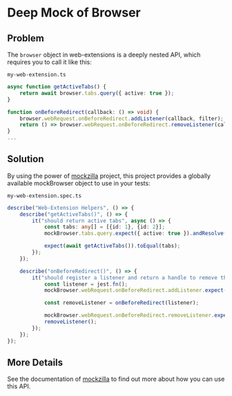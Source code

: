# Deep Mock of Browser

## Problem

The `browser` object in web-extensions is a deeply nested API, which requires you to call it like this:

`my-web-extension.ts`

```TypeScript
async function getActiveTabs() {
    return await browser.tabs.query({ active: true });
}

function onBeforeRedirect(callback: () => void) {
    browser.webRequest.onBeforeRedirect.addListener(callback, filter);
    return () => browser.webRequest.onBeforeRedirect.removeListener(callback);
}
...
```

## Solution

By using the power of [mockzilla](https://lusito.github.io/mockzilla/) project, this project provides a globally available mockBrowser object to use in your tests:

`my-web-extension.spec.ts`

```TypeScript
describe("Web-Extension Helpers", () => {
    describe("getActiveTabs()", () => {
        it("should return active tabs", async () => {
            const tabs: any[] = [{id: 1}, {id: 2}];
            mockBrowser.tabs.query.expect({ active: true }).andResolve(tabs);

            expect(await getActiveTabs()).toEqual(tabs);
        });
    });

    describe("onBeforeRedirect()", () => {
        it("should register a listener and return a handle to remove the listener again", () => {
            const listener = jest.fn();
            mockBrowser.webRequest.onBeforeRedirect.addListener.expect(listener, expect.anything());

            const removeListener = onBeforeRedirect(listener);

            mockBrowser.webRequest.onBeforeRedirect.removeListener.expect(listener);
            removeListener();
        });
    });
});
```

## More Details

See the documentation of [mockzilla](https://lusito.github.io/mockzilla/) to find out more about how you can use this API.
